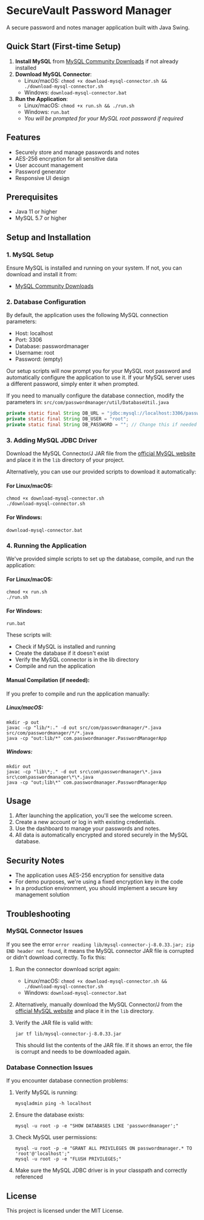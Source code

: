 # SecureVault Password Manager

A secure password and notes manager application built with Java Swing.

## Quick Start (First-time Setup)

1. **Install MySQL** from [MySQL Community Downloads](https://dev.mysql.com/downloads/) if not already installed
2. **Download MySQL Connector**:
   - Linux/macOS: `chmod +x download-mysql-connector.sh && ./download-mysql-connector.sh`
   - Windows: `download-mysql-connector.bat`
3. **Run the Application**:
   - Linux/macOS: `chmod +x run.sh && ./run.sh`
   - Windows: `run.bat`
   - *You will be prompted for your MySQL root password if required*

## Features

- Securely store and manage passwords and notes
- AES-256 encryption for all sensitive data
- User account management
- Password generator
- Responsive UI design

## Prerequisites

- Java 11 or higher
- MySQL 5.7 or higher

## Setup and Installation

### 1. MySQL Setup

Ensure MySQL is installed and running on your system. If not, you can download and install it from:
- [MySQL Community Downloads](https://dev.mysql.com/downloads/)

### 2. Database Configuration

By default, the application uses the following MySQL connection parameters:
- Host: localhost
- Port: 3306
- Database: passwordmanager
- Username: root
- Password: (empty)

Our setup scripts will now prompt you for your MySQL root password and automatically configure the application to use it. If your MySQL server uses a different password, simply enter it when prompted.

If you need to manually configure the database connection, modify the parameters in:
`src/com/passwordmanager/util/DatabaseUtil.java`

```java
private static final String DB_URL = "jdbc:mysql://localhost:3306/passwordmanager";
private static final String DB_USER = "root";
private static final String DB_PASSWORD = ""; // Change this if needed
```

### 3. Adding MySQL JDBC Driver

Download the MySQL Connector/J JAR file from the [official MySQL website](https://dev.mysql.com/downloads/connector/j/)
and place it in the `lib` directory of your project.

Alternatively, you can use our provided scripts to download it automatically:

#### For Linux/macOS:
```
chmod +x download-mysql-connector.sh
./download-mysql-connector.sh
```

#### For Windows:
```
download-mysql-connector.bat
```

### 4. Running the Application

We've provided simple scripts to set up the database, compile, and run the application:

#### For Linux/macOS:
```
chmod +x run.sh
./run.sh
```

#### For Windows:
```
run.bat
```

These scripts will:
- Check if MySQL is installed and running
- Create the database if it doesn't exist
- Verify the MySQL connector is in the lib directory
- Compile and run the application

#### Manual Compilation (if needed):

If you prefer to compile and run the application manually:

##### Linux/macOS:
```
mkdir -p out
javac -cp "lib/*:." -d out src/com/passwordmanager/*.java src/com/passwordmanager/*/*.java
java -cp "out:lib/*" com.passwordmanager.PasswordManagerApp
```

##### Windows:
```
mkdir out
javac -cp "lib\*;." -d out src\com\passwordmanager\*.java src\com\passwordmanager\*\*.java
java -cp "out;lib\*" com.passwordmanager.PasswordManagerApp
```

## Usage

1. After launching the application, you'll see the welcome screen.
2. Create a new account or log in with existing credentials.
3. Use the dashboard to manage your passwords and notes.
4. All data is automatically encrypted and stored securely in the MySQL database.

## Security Notes

- The application uses AES-256 encryption for sensitive data
- For demo purposes, we're using a fixed encryption key in the code
- In a production environment, you should implement a secure key management solution

## Troubleshooting

### MySQL Connector Issues

If you see the error `error reading lib/mysql-connector-j-8.0.33.jar; zip END header not found`, it means the MySQL connector JAR file is corrupted or didn't download correctly. To fix this:

1. Run the connector download script again:
   - Linux/macOS: `chmod +x download-mysql-connector.sh && ./download-mysql-connector.sh`
   - Windows: `download-mysql-connector.bat`

2. Alternatively, manually download the MySQL Connector/J from the [official MySQL website](https://dev.mysql.com/downloads/connector/j/) and place it in the `lib` directory.

3. Verify the JAR file is valid with:
   ```
   jar tf lib/mysql-connector-j-8.0.33.jar
   ```
   This should list the contents of the JAR file. If it shows an error, the file is corrupt and needs to be downloaded again.

### Database Connection Issues

If you encounter database connection problems:

1. Verify MySQL is running:
   ```
   mysqladmin ping -h localhost
   ```

2. Ensure the database exists:
   ```
   mysql -u root -p -e "SHOW DATABASES LIKE 'passwordmanager';"
   ```

3. Check MySQL user permissions:
   ```
   mysql -u root -p -e "GRANT ALL PRIVILEGES ON passwordmanager.* TO 'root'@'localhost';"
   mysql -u root -p -e "FLUSH PRIVILEGES;"
   ```

4. Make sure the MySQL JDBC driver is in your classpath and correctly referenced

## License

This project is licensed under the MIT License. 